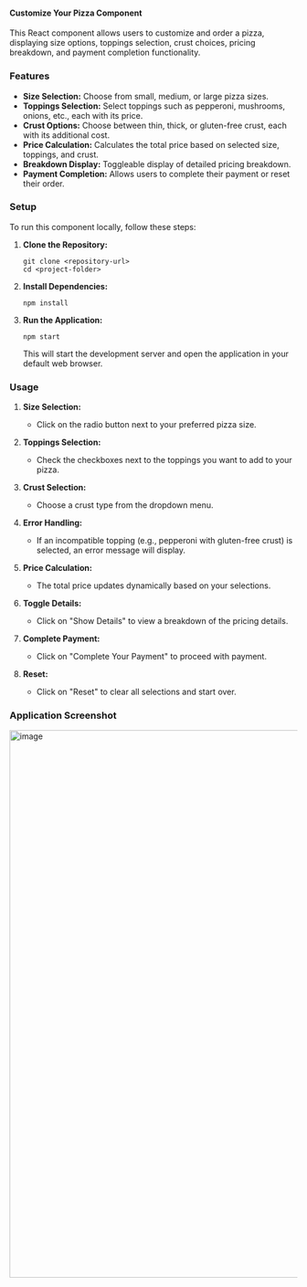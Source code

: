 #### Customize Your Pizza Component

This React component allows users to customize and order a pizza, displaying size options, toppings selection, crust choices, pricing breakdown, and payment completion functionality.

### Features

- **Size Selection:** Choose from small, medium, or large pizza sizes.
- **Toppings Selection:** Select toppings such as pepperoni, mushrooms, onions, etc., each with its price.
- **Crust Options:** Choose between thin, thick, or gluten-free crust, each with its additional cost.
- **Price Calculation:** Calculates the total price based on selected size, toppings, and crust.
- **Breakdown Display:** Toggleable display of detailed pricing breakdown.
- **Payment Completion:** Allows users to complete their payment or reset their order.

### Setup

To run this component locally, follow these steps:

1. **Clone the Repository:**
   ```
   git clone <repository-url>
   cd <project-folder>

   ```

2. **Install Dependencies:**
   ```
   npm install

   ```

3. **Run the Application:**
   ```
   npm start
   
   ```
   This will start the development server and open the application in your default web browser.


### Usage

1. **Size Selection:**
   - Click on the radio button next to your preferred pizza size.
   
2. **Toppings Selection:**
   - Check the checkboxes next to the toppings you want to add to your pizza.
   
3. **Crust Selection:**
   - Choose a crust type from the dropdown menu.
   
4. **Error Handling:**
   - If an incompatible topping (e.g., pepperoni with gluten-free crust) is selected, an error message will display.
   
5. **Price Calculation:**
   - The total price updates dynamically based on your selections.
   
6. **Toggle Details:**
   - Click on "Show Details" to view a breakdown of the pricing details.
   
7. **Complete Payment:**
   - Click on "Complete Your Payment" to proceed with payment.
   
8. **Reset:**
   - Click on "Reset" to clear all selections and start over.
     
### Application Screenshot
<img width="959" alt="image" src="https://github.com/alamfatima1999/custom-pizza-app/assets/71816449/7918fc43-8389-4f57-9314-f83e6b7864db">


